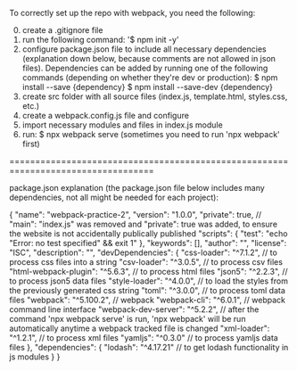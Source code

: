 To correctly set up the repo with webpack, you need the following:

0) create a .gitignore file
1) run the following command: '$ npm init -y'
2) configure package.json file to include all necessary dependencies (explanation down below, because comments are not allowed in json files). Dependencies can be added by running one of the following commands (depending on whether they're dev or production):
 $ npm install --save {dependency}
 $ npm install --save-dev {dependency}
3) create src folder with all source files (index.js, template.html, styles.css, etc.)
4) create a webpack.config.js file and configure
5) import necessary modules and files in index.js module
6) run: $ npx webpack serve (sometimes you need to run 'npx webpack' first)

==================================================================================

package.json explanation (the package.json file below includes many dependencies, not all might be needed for each project):

{
  "name": "webpack-practice-2",
  "version": "1.0.0",
  "private": true, // "main": "index.js" was removed and "private": true was added, to ensure the website is not accidentally publically published
  "scripts": {
    "test": "echo \"Error: no test specified\" && exit 1"
  },
  "keywords": [],
  "author": "",
  "license": "ISC",
  "description": "",
  "devDependencies": {
    "css-loader": "^7.1.2", // to process css files into a string
    "csv-loader": "^3.0.5", // to process  csv files
    "html-webpack-plugin": "^5.6.3", // to process html files
    "json5": "^2.2.3", // to process json5 data files
    "style-loader": "^4.0.0", // to load the styles from the previously generated css string
    "toml": "^3.0.0", // to process toml data files
    "webpack": "^5.100.2", // webpack
    "webpack-cli": "^6.0.1", // webpack command line interface
    "webpack-dev-server": "^5.2.2", // after the command 'npx webpack serve' is run, 'npx webpack' will be run automatically anytime a webpack tracked file is changed
    "xml-loader": "^1.2.1", // to process xml files
    "yamljs": "^0.3.0" // to process yamljs data files
  },
  "dependencies": {
    "lodash": "^4.17.21" // to get lodash functionality in js modules
  }
}